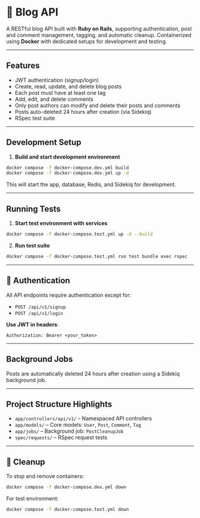 # 📝 Blog API

A RESTful blog API built with **Ruby on Rails**, supporting authentication, post and comment management, tagging, and automatic cleanup. Containerized using **Docker** with dedicated setups for development and testing.

---

## Features

- JWT authentication (signup/login)
- Create, read, update, and delete blog posts
- Each post must have at least one tag
- Add, edit, and delete comments
- Only post authors can modify and delete their posts and comments
- Posts auto-deleted 24 hours after creation (via Sidekiq)
- RSpec test suite

---

## Development Setup

1. **Build and start development environment**

```bash
docker compose -f docker-compose.dev.yml build
docker compose -f docker-compose.dev.yml up -d
```

This will start the app, database, Redis, and Sidekiq for development.

---

## Running Tests

1. **Start test environment with services**

```bash
docker compose -f docker-compose.test.yml up -d --build
```

2. **Run test suite**

```bash
docker compose -f docker-compose.test.yml run test bundle exec rspec
```

---

## 🔐 Authentication

All API endpoints require authentication except for:

- `POST /api/v1/signup`
- `POST /api/v1/login`

**Use JWT in headers**:

```http
Authorization: Bearer <your_token>
```

---

## Background Jobs

Posts are automatically deleted 24 hours after creation using a Sidekiq background job.

---

## Project Structure Highlights

- `app/controllers/api/v1/` – Namespaced API controllers
- `app/models/` – Core models: `User`, `Post`, `Comment`, `Tag`
- `app/jobs/` – Background job: `PostCleanupJob`
- `spec/requests/` – RSpec request tests

---

## 🧹 Cleanup

To stop and remove containers:

```bash
docker compose -f docker-compose.dev.yml down
```

For test environment:

```bash
docker compose -f docker-compose.test.yml down
```
